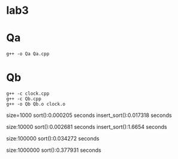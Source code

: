 # lab3
# Qa
	g++ -o Qa Qa.cpp
# Qb
	g++ -c clock.cpp
	g++ -c Qb.cpp
	g++ -o Qb Qb.o clock.o

size=1000
sort():0.000205 seconds
insert_sort():0.017318 seconds

size:10000
sort():0.002681 seconds
insert_sort():1.6654 seconds

size:100000
sort():0.034272 seconds

size:1000000
sort():0.377931 seconds
